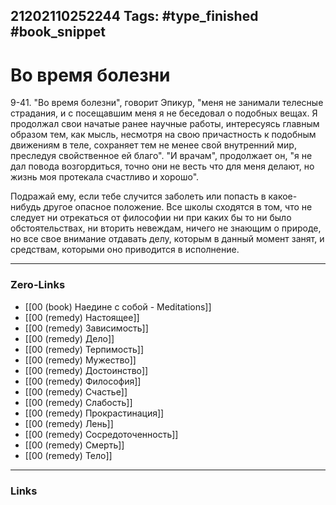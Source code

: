 21202110252244
Tags: #type_finished #book_snippet 
---
# Во время болезни

 9-41. "Во время болезни", говорит Эпикур, "меня не занимали телесные страдания, и с посещавшим меня я не беседовал о подобных вещах. Я продолжал свои начатые ранее научные работы, интересуясь главным образом тем, как мысль, несмотря на свою причастность к подобным движениям в теле, сохраняет тем не менее свой внутренний мир, преследуя свойственное ей благо". "И врачам", продолжает он, "я не дал повода возгордиться, точно они не весть что для меня делают, но жизнь моя протекала счастливо и хорошо". 
 
 Подражай ему, если тебе случится заболеть или попасть в какое-нибудь другое опасное положение. Все школы сходятся в том, что не следует ни отрекаться от философии ни при каких бы то ни было обстоятельствах, ни вторить невеждам, ничего не знающим о природе, но все свое внимание отдавать делу, которым в данный момент занят, и средствам, которыми оно приводится в исполнение. 

---
### Zero-Links
 - [[00 (book) Наедине с собой - Meditations]]
 - [[00 (remedy) Настоящее]]
 - [[00 (remedy) Зависимость]]
 - [[00 (remedy) Дело]]
 - [[00 (remedy) Терпимость]]
 - [[00 (remedy) Мужество]]
 - [[00 (remedy) Достоинство]]
 - [[00 (remedy) Философия]]
 - [[00 (remedy) Счастье]]
 - [[00 (remedy) Слабость]]
 - [[00 (remedy) Прокрастинация]]
 - [[00 (remedy) Лень]]
 - [[00 (remedy) Сосредоточенность]]
 - [[00 (remedy) Смерть]]
 - [[00 (remedy) Тело]]
---
### Links
